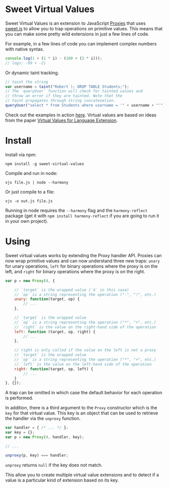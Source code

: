 # Sweet Virtual Values

Sweet Virtual Values is an extension to JavaScript [Proxies](https://developer.mozilla.org/en-US/docs/Web/JavaScript/Reference/Global_Objects/Proxy) that uses [sweet.js](http://sweetjs.org) to allow you to trap operations on primitive values. This means that you can make some pretty wild extensions in just a few lines of code.

For example, in a few lines of code you can implement complex numbers with native syntax.

```js
console.log(1 + (1 * i) - (100 + (3 * i)));
// logs: -99 + -2i
```

Or dynamic taint tracking.

```js
// taint the string
var username = taint("Robert`); DROP TABLE Students;");
// The `queryUser` function will check for tainted values and
// throw an error if they are tainted. Note that the
// taint propagates through string concatenation.
queryUser("select * from Students where username = '" + username + "'");
```

Check out the examples in action [here](http://disnetdev.com/sweet-virtual-values/). Virtual values are based on ideas from the paper [Virtual Values for Language Extension](http://disnetdev.com/papers/virtual-values-for-language-extension.html).

# Install

Install via npm:

```
npm install -g sweet-virtual-values
```

Compile and run in node:

```
vjs file.js | node --harmony
```

Or just compile to a file:

```
vjs -o out.js file.js
```

Running in node requires the `--harmony` flag and the `harmony-reflect` package (get it with `npm install harmony-reflect` if you are going to run it in your own project).

# Using

Sweet virtual values works by extending the Proxy handler API. Proxies can now wrap primitive values and can now understand three new traps: `unary` for unary operations, `left` for binary operations where the proxy is on the left, and `right` for binary operations where the proxy is on the right.


```js
var p = new Proxy(4, {

    // `target` is the wrapped value (`4` in this case)
    // `op` is a string representing the operation ("-", "!", etc.)
    unary: function(target, op) {
        // ...
    },

    // `target` is the wrapped value
    // `op` is a string representing the operation ("*", "+", etc.)
    // `right` is the value on the right-hand side of the operation
    left: function (target, op, right) {
        // ...
    },

    // right is only called if the value on the left is not a proxy
    // `target` is the wrapped value
    // `op` is a string representing the operation ("*", "+", etc.)
    // `left` is the value on the left-hand side of the operation
    right: function(target, op, left) {
        // ...
    }
}, {});
```

A trap can be omitted in which case the default behavior for each operation is performed.

In addition, there is a third argument to the `Proxy` constructor which is the `key` for that virtual value. This key is an object that can be used to retrieve the handler via the `unproxy` function.

```js
var handler = { /* ... */ };
var key = {};
var p = new Proxy(4, handler, key);

// ...

unproxy(p, key) === handler;
```

`unproxy` returns `null` if the key does not match.

This allow you to create multiple virtual value extensions and to detect if a value is a particular kind of extension based on its key.

